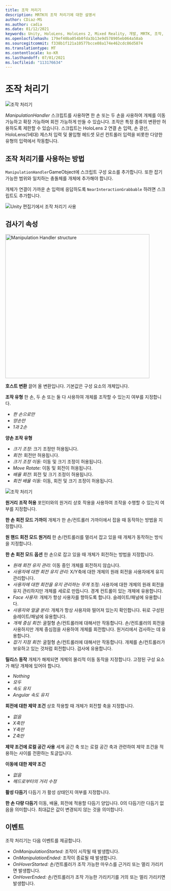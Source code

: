 ```yaml
---
title: 조작 처리기
description: MRTK의 조작 처리기에 대한 설명서
author: CDiaz-MS
ms.author: cadia
ms.date: 01/12/2021
keywords: Unity, HoloLens, HoloLens 2, Mixed Reality, 개발, MRTK, 조작,
ms.openlocfilehash: 179ef40ba054b0fda3b13e9d578905eb064a58ab
ms.sourcegitcommit: f338b1f121a10577bcce08a174e462cdc86d5874
ms.translationtype: MT
ms.contentlocale: ko-KR
ms.lasthandoff: 07/01/2021
ms.locfileid: "113176634"
---
```

# <a name="manipulation-handler"></a>조작 처리기

![조작 처리기](../images/manipulation-handler/MRTK_Manipulation_Main.png)

*ManipulationHandler* 스크립트를 사용하면 한 손 또는 두 손을 사용하여 개체를 이동 가능하고 확장 가능하며 회전 가능하게 만들 수 있습니다. 조작은 특정 종류의 변환만 허용하도록 제한할 수 있습니다. 스크립트는 HoloLens 2 연결 손 입력, 손 광선, HoloLens(1세대) 제스처 입력 및 몰입형 헤드셋 모션 컨트롤러 입력을 비롯한 다양한 유형의 입력에서 작동합니다.

## <a name="how-to-use-the-manipulation-handler"></a>조작 처리기를 사용하는 방법

`ManipulationHandler`GameObject에 스크립트 구성 요소를 추가합니다. 또한 잡기 가능한 범위와 일치하는 충돌체를 개체에 추가해야 합니다.

개체가 연결이 가까운 손 입력에 응답하도록 `NearInteractionGrabbable` 하려면 스크립트도 추가합니다.

![Unity 편집기에서 조작 처리기 사용](../images/manipulation-handler/MRTK_ManipulationHandler_Howto.png)

## <a name="inspector-properties"></a>검사기 속성

<img src="../images/manipulation-handler/MRTK_ManipulationHandler_Structure.png" width="450" alt="Manipulation Handler structure">

**호스트 변환** 끌어 올 변환입니다. 기본값은 구성 요소의 개체입니다.

**조작 유형** 한 손, 두 손 또는 둘 다 사용하여 개체를 조작할 수 있는지 여부를 지정합니다.

* *한 손으로만*
* *양손만*
* *1과 2손*

**양손 조작 유형**

* *크기 조정:* 크기 조정만 허용됩니다.
* *회전:* 회전만 허용됩니다.
* *크기 조정 이동:* 이동 및 크기 조정이 허용됩니다.
* *Move Rotate:* 이동 및 회전이 허용됩니다.
* *배율 회전:* 회전 및 크기 조정이 허용됩니다.
* *회전 배율 이동:* 이동, 회전 및 크기 조정이 허용됩니다.

![조작 처리기](../images/manipulation-handler/MRTK_ManipulationHandler_TwoHanded.jpg)

**원거리 조작 허용** 포인터와의 원거리 상호 작용을 사용하여 조작을 수행할 수 있는지 여부를 지정합니다.

**한 손 회전 모드 가까이** 개체가 한 손/컨트롤러 가까이에서 잡을 때 동작하는 방법을 지정합니다.

**원 핸드 회전 모드 원거리** 한 손/컨트롤러를 멀리서 잡고 있을 때 개체가 동작하는 방식을 지정합니다.

**한 손 회전 모드 옵션** 한 손으로 잡고 있을 때 개체가 회전하는 방법을 지정합니다.

* *원래 회전 유지 관리:* 이동 중인 개체를 회전하지 않습니다.
* *사용자에 대한 회전 유지 관리:* X/Y축에 대한 개체의 원래 회전을 사용자에게 유지 관리합니다.
* *사용자에 대한 회전을 유지 관리하는 무게* 조정: 사용자에 대한 개체의 원래 회전을 유지 관리하지만 개체를 세로로 만듭니다. 경계 컨트롤이 있는 개체에 유용합니다.
* *Face 사용자:* 개체가 항상 사용자를 향하도록 합니다. 슬레이트/패널에 유용합니다.
* *사용자와 얼굴 분리:* 개체가 항상 사용자와 떨어져 있는지 확인합니다. 뒤로 구성된 슬레이트/패널에 유용합니다.
* *개체 중심 회전:* 굴절형 손/컨트롤러에 대해서만 작동합니다. 손/컨트롤러의 회전을 사용하지만 개체 중심점을 사용하여 개체를 회전합니다. 원거리에서 검사하는 데 유용합니다.
* *잡기 지점 회전:* 굴절형 손/컨트롤러에 대해서만 작동합니다. 개체를 손/컨트롤러가 보유하고 있는 것처럼 회전합니다. 검사에 유용합니다.

**릴리스 동작** 개체가 해제되면 개체의 물리적 이동 동작을 지정합니다. 고정된 구성 요소가 해당 개체에 있어야 합니다.

* *Nothing*
* *모두*
* *속도 유지*
* *Angular 속도 유지*

**회전에 대한 제약 조건** 상호 작용할 때 개체가 회전할 축을 지정합니다.

* *없음*
* *X축만*
* *Y축만*
* *Z축만*

**제약 조건에 로컬 공간 사용** 세계 공간 축 또는 로컬 공간 축과 관련하여 제약 조건을 적용하는 사이를 전환하는 토글입니다.

**이동에 대한 제약 조건**

* *없음*
* *헤드로부터의 거리 수정*

**활성 다듬기** 다듬기 가 활성 상태인지 여부를 지정합니다.

**한 손 다량 다듬기** 이동, 배율, 회전에 적용할 다듬기 양입니다. 0의 다듬기란 다듬기 없음을 의미합니다. 최대값은 값이 변경되지 않는 것을 의미합니다.

## <a name="events"></a>이벤트

조작 처리기는 다음 이벤트를 제공합니다.

* *OnManipulationStarted:* 조작이 시작될 때 발생합니다.
* *OnManipulationEnded:* 조작이 종료될 때 발생합니다.
* *OnHoverStarted:* 손/컨트롤러가 조작 가능한 마우스를 근거리 또는 멀리 가리키면 발생합니다.
* *OnHoverEnded:* 손/컨트롤러가 조작 가능한 가리키기를 거의 또는 멀리 가리키면 발생합니다.
